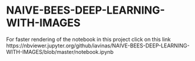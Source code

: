 # NAIVE-BEES-DEEP-LEARNING-WITH-IMAGES
<p>
  For faster rendering of the notebook in this project click on this link
  https://nbviewer.jupyter.org/github/iavinas/NAIVE-BEES-DEEP-LEARNING-WITH-IMAGES/blob/master/notebook.ipynb
</p>
